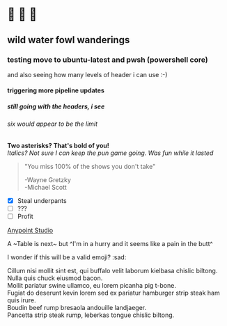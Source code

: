# :see_no_evil: :hear_no_evil: :speak_no_evil:
## wild water fowl wanderings
### testing move to ubuntu-latest and pwsh (powershell core)
and also seeing how many levels of header i can use :-)
#### triggering more pipeline updates
##### still going with the headers, i see
###### six would appear to be the limit
**Two asterisks? That's bold of you!**  
*Italics? Not sure I can keep the pun game going. Was fun while it lasted*
>"You miss 100% of the shows you don't take"
>   
>   \-Wayne Gretzky  
>       \-Michael Scott

- [x] Steal underpants
- [ ] ???
- [ ] Profit

[Anypoint Studio](https://anypoint.mulesoft.com/)

A ~Table is next~ but ^I'm in a hurry and it seems like a pain in the butt^

I wonder if this will be a valid emoji?
:sad:

Cillum nisi mollit sint est, qui buffalo velit laborum kielbasa chislic biltong.  
Nulla quis chuck eiusmod bacon.  
Mollit pariatur swine ullamco, eu lorem picanha pig t-bone.  
Fugiat do deserunt kevin lorem sed ex pariatur hamburger strip steak ham quis irure.  
Boudin beef rump bresaola andouille landjaeger.  
Pancetta strip steak rump, leberkas tongue chislic biltong.  
